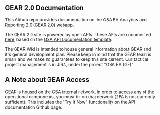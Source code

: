 ## GEAR 2.0 Documentation

This Github repo provides documentation on the GSA EA Analytics and Reporting 2.0 (GEAR 2.0) webapp. 

The GEAR 2.0 site is powered by open APIs. These APIs are documented [here](https://gsa.github.io/GEAR-Documentation/api-docs/), based on the [GSA API Documentation template](https://github.com/GSA/api-documentation-template.git). 

The GEAR Wiki is intended to house general information about GEAR and it's general development plan. Please keep in mind that the GEAR team is small, and we make no guarantees to keep this site current. Our tactical project management is in JIRA, under the project "GSA EA (GE)"

## A Note about GEAR Access
GEAR is housed on the GSA internal network. In order to access any of the operational components, you must be on that network (2FA is not currently sufficient). This includes the "Try It Now" functionality on the API documentation Github page. 